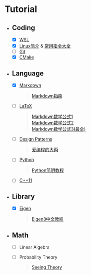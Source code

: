 # Tutorial
* ## Coding
  - [x] [WSL](WSL.md)
  - [x] [Linux简介](Linux.md) & [常用指令大全](Linux常用指令.md)
  - [ ] [Git](Git.md)
  - [x] [CMake](CMake.md)

* ## Language
  - [x] [Markdown](Markdown.md)
    >[Markdown指南](https://www.markdown.xyz/)<br>
  - [ ] [LaTeX](LaTeX数学公式.md)
    >[Markdown数学公式1](https://www.slzxf.cn/learn/5-markdown/CH02-markdown%E8%BF%9B%E9%98%B6/P27-Markdown%E6%95%B0%E5%AD%A6%E5%85%AC%E5%BC%8F.html)<br>
    >[Markdown数学公式2](https://zhuanlan.zhihu.com/p/450465546)<br>
    >[Markdown数学公式3(最全)](https://www.cnblogs.com/1024th/p/11623258.html)
  - [ ] [Design Patterns](DesignPatterns.md)
    > [爱编程的大丙](https://subingwen.cn/design-patterns/#3-%E7%BB%93%E6%9E%84%E5%9E%8B%E6%A8%A1%E5%BC%8F)
  - [ ] [Python](Python.md)
    > [Python简明教程](https://github.com/LenKiMo/byte-of-python)
  - [ ] [C++11](C++11.md)

* ## Library
  - [x] [Eigen](Eigen.md)
    > [Eigen3中文教程](https://www.windtunnel.cn/eigen3tutorial/)

* ## Math
  - [ ] Linear Algebra
  - [ ] Probability Theory 
    > [Seeing Theory](http://seeing-theory.brown.edu/cn.html)

